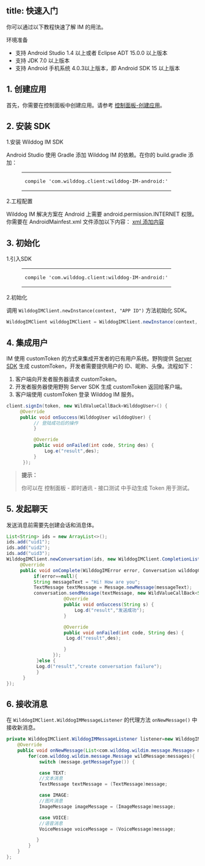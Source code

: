 
title: 快速入门
---

你可以通过以下教程快速了解  IM 的用法。

<div class="env">
    <p class="env-title">环境准备</p>
    <ul>
        <li>支持 Android Studio 1.4 以上或者 Eclipse ADT 15.0.0 以上版本</li>
        <li>支持 JDK 7.0 以上版本</li>
        <li>支持 Android 手机系统 4.0.3以上版本，即 Android SDK 15 以上版本</li>
    </ul>
</div>

## 1. 创建应用

首先，你需要在控制面板中创建应用。请参考 [控制面板-创建应用](/console/creat.html)。

## 2. 安装 SDK

1.安装 Wilddog IM SDK

Android Studio 使用 Gradle 添加 Wilddog IM 的依赖。在你的 build.gradle 添加：

<figure class="highlight java"><table><tbody><tr><td class="code"><pre><div class="line">compile <span class="string">&apos;com.wilddog.client:wilddog-IM-android:<span class="android-auth-version"></span>&apos;</span></div></pre></td></tr></tbody></table></figure>

2.工程配置

Wilddog IM 解决方案在 Android 上需要 android.permission.INTERNET 权限。你需要在 AndroidMainfest.xml 文件添加以下内容：
[xml 添加内容](http://ocpo37x5v.bkt.clouddn.com/im-android.html)


## 3. 初始化

1.引入SDK

<figure class="highlight java"><table><tbody><tr><td class="code"><pre><div class="line">compile <span class="string">'com.wilddog.client:wilddog-IM-android:<span class="android-auth-version"></span>'</span></div></pre></td></tr></tbody></table></figure>

2.初始化

调用 `WilddogIMClient.newInstance(context, "APP ID")` 方法初始化 SDK。

```java
WilddogIMClient wilddogIMClient = WilddogIMClient.newInstance(context, "APP ID");

```
## 4. 集成用户

IM 使用 customToken 的方式来集成开发者的已有用户系统。野狗提供 [Server SDK](/guide/auth/server/server.html) 生成 customToken，开发者需要提供用户的 ID、昵称、头像。流程如下：
1. 客户端向开发者服务器请求 customToken。
2. 开发者服务器使用野狗 Server SDK 生成 customToken 返回给客户端。
3. 客户端使用 customToken 登录 Wilddog IM 服务。

```java
client.signIn(token, new WildValueCallBack<WilddogUser>() {
     @Override
     public void onSuccess(WilddogUser wilddogUser) {
          // 登陆成功后的操作
          }

          @Override
          public void onFailed(int code, String des) {
              Log.e("result",des);
          }
      });
```
<blockquote class="notice">
  <p><strong>提示：</strong></p>
  你可以在 控制面板 - 即时通讯 - 接口测试 中手动生成 Token 用于测试。
</blockquote> 

## 5. 发起聊天

发送消息前需要先创建会话和消息体。
```java
List<String> ids = new ArrayList<>();
ids.add("uid1");
ids.add("uid2");
ids.add("uid3");
WilddogIMClient.newConversation(ids, new WilddogIMClient.CompletionListener() {
     @Override
     public void onComplete(WilddogIMError error, Conversation wilddogConversation) {
          if(error==null){
          String messageText = "Hi! How are you";
          TextMessage textMessage = Message.newMessage(messageText);
          conversation.sendMessage(textMessage, new WildValueCallBack<String>() {
                     @Override
                     public void onSuccess(String s) {
                         Log.d("result","发送成功");
                     }

                     @Override
                     public void onFailed(int code, String des) {
                      Log.d("result",des);

                     }
                 });
           }else {
           Log.d("result","create conversation failure");
           }
      }
});
```
## 6. 接收消息

在 `WilddogIMClient.WilddogIMMessageListener` 的代理方法 `onNewMessage()` 中接收新消息。

```java
private WilddogIMClient.WilddogIMMessageListener listener=new WilddogIMClient.WilddogIMMessageListener() {
    @Override
    public void onNewMessage(List<com.wilddog.wildim.message.Message> messages) {
        for(com.wilddog.wildim.message.Message wildMessage:messages){
            switch (message.getMessageType()) {

            case TEXT:
            //文本消息
            TextMessage textMessage = (TextMessage)message;

            case IMAGE:
            //图片消息
            ImageMessage imageMessage = (ImageMessage)message;

            case VOICE:
            //语音消息
            VoiceMessage voiceMessage = (VoiceMessage)message;

           }
        }
    }
};
```

